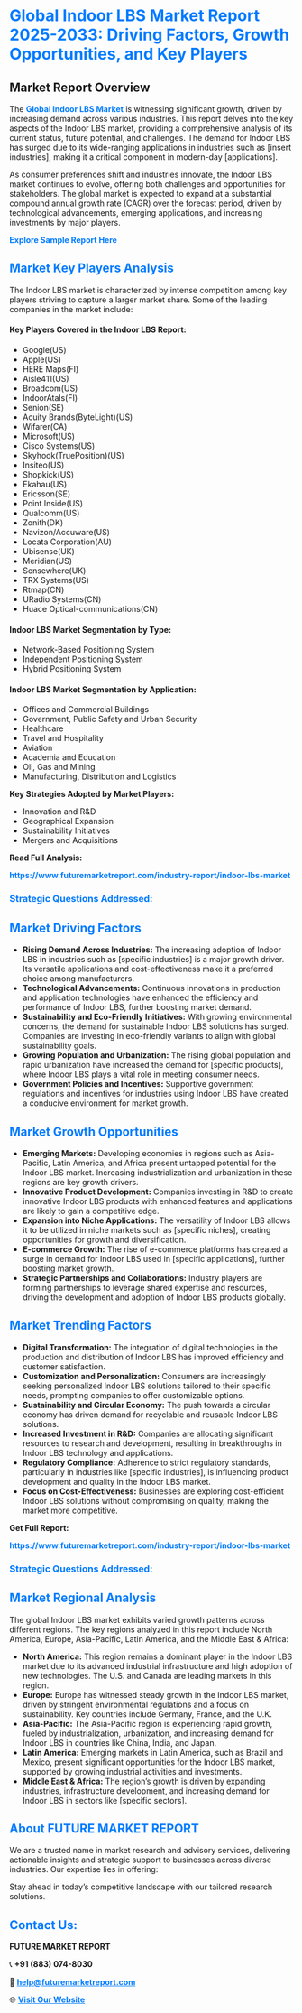 <h1 style="color: #007BFF;">Global Indoor LBS Market Report 2025-2033: Driving Factors, Growth Opportunities, and Key Players</h1>

<section id="overview">
<h2>Market Report Overview</h2>
<p>The <a href="https://www.futuremarketreport.com/industry-report/indoor-lbs-market" style="color: #007BFF; text-decoration: none;"><strong>Global Indoor LBS Market</strong></a> is witnessing significant growth, driven by increasing demand across various industries. This report delves into the key aspects of the Indoor LBS market, providing a comprehensive analysis of its current status, future potential, and challenges. The demand for Indoor LBS has surged due to its wide-ranging applications in industries such as [insert industries], making it a critical component in modern-day [applications].</p>
<p>As consumer preferences shift and industries innovate, the Indoor LBS market continues to evolve, offering both challenges and opportunities for stakeholders. The global market is expected to expand at a substantial compound annual growth rate (CAGR) over the forecast period, driven by technological advancements, emerging applications, and increasing investments by major players.</p>
</section>

<section id="overview">
<p><a href="https://www.futuremarketreport.com/request-sample/reportId=104192" style="color: #007BFF; text-decoration: none;"><strong>Explore Sample Report Here</strong></a></p>
</section>

<section id="key-players">
<h2 style="color: #007BFF;">Market Key Players Analysis</h2>
<p>The Indoor LBS market is characterized by intense competition among key players striving to capture a larger market share. Some of the leading companies in the market include:</p>
<h4>Key Players Covered in the Indoor LBS Report:</h4>
<ul><li>Google(US)</li><li>Apple(US)</li><li>HERE Maps(FI)</li><li>Aisle411(US)</li><li>Broadcom(US)</li><li>IndoorAtals(FI)</li><li>Senion(SE)</li><li>Acuity Brands(ByteLight)(US)</li><li>Wifarer(CA)</li><li>Microsoft(US)</li><li>Cisco Systems(US)</li><li>Skyhook(TruePosition)(US)</li><li>Insiteo(US)</li><li>Shopkick(US)</li><li>Ekahau(US)</li><li>Ericsson(SE)</li><li>Point Inside(US)</li><li>Qualcomm(US)</li><li>Zonith(DK)</li><li>Navizon/Accuware(US)</li><li>Locata Corporation(AU)</li><li>Ubisense(UK)</li><li>Meridian(US)</li><li>Sensewhere(UK)</li><li>TRX Systems(US)</li><li>Rtmap(CN)</li><li>URadio Systems(CN)</li><li>Huace Optical-communications(CN)</li></ul>
<h4>Indoor LBS Market Segmentation by Type:</h4>
<ul><li>Network-Based Positioning System</li><li>Independent Positioning System</li><li>Hybrid Positioning System</li></ul>

<h4>Indoor LBS Market Segmentation by Application:</h4>
<ul><li>Offices and Commercial Buildings</li><li>Government, Public Safety and Urban Security</li><li>Healthcare</li><li>Travel and Hospitality</li><li>Aviation</li><li>Academia and Education</li><li>Oil, Gas and Mining</li><li>Manufacturing, Distribution and Logistics</li></ul>
<p><strong>Key Strategies Adopted by Market Players:</strong></p>
<ul>
<li>Innovation and R&D</li>
<li>Geographical Expansion</li>
<li>Sustainability Initiatives</li>
<li>Mergers and Acquisitions</li>
</ul>
</section>

<section>
<p><strong>Read Full Analysis: </strong></p><a href="https://www.futuremarketreport.com/industry-report/indoor-lbs-market" style="color: #007BFF; text-decoration: none;"><strong>https://www.futuremarketreport.com/industry-report/indoor-lbs-market</strong></a>
<h3 style="color: #007BFF;">Strategic Questions Addressed:</h3>
</section>

<section id="driving-factors">
<h2 style="color: #007BFF;">Market Driving Factors</h2>
<ul>
<li><strong>Rising Demand Across Industries:</strong> The increasing adoption of Indoor LBS in industries such as [specific industries] is a major growth driver. Its versatile applications and cost-effectiveness make it a preferred choice among manufacturers.</li>
<li><strong>Technological Advancements:</strong> Continuous innovations in production and application technologies have enhanced the efficiency and performance of Indoor LBS, further boosting market demand.</li>
<li><strong>Sustainability and Eco-Friendly Initiatives:</strong> With growing environmental concerns, the demand for sustainable Indoor LBS solutions has surged. Companies are investing in eco-friendly variants to align with global sustainability goals.</li>
<li><strong>Growing Population and Urbanization:</strong> The rising global population and rapid urbanization have increased the demand for [specific products], where Indoor LBS plays a vital role in meeting consumer needs.</li>
<li><strong>Government Policies and Incentives:</strong> Supportive government regulations and incentives for industries using Indoor LBS have created a conducive environment for market growth.</li>
</ul>
</section>

<section id="growth-opportunities">
<h2 style="color: #007BFF;">Market Growth Opportunities</h2>
<ul>
<li><strong>Emerging Markets:</strong> Developing economies in regions such as Asia-Pacific, Latin America, and Africa present untapped potential for the Indoor LBS market. Increasing industrialization and urbanization in these regions are key growth drivers.</li>
<li><strong>Innovative Product Development:</strong> Companies investing in R&D to create innovative Indoor LBS products with enhanced features and applications are likely to gain a competitive edge.</li>
<li><strong>Expansion into Niche Applications:</strong> The versatility of Indoor LBS allows it to be utilized in niche markets such as [specific niches], creating opportunities for growth and diversification.</li>
<li><strong>E-commerce Growth:</strong> The rise of e-commerce platforms has created a surge in demand for Indoor LBS used in [specific applications], further boosting market growth.</li>
<li><strong>Strategic Partnerships and Collaborations:</strong> Industry players are forming partnerships to leverage shared expertise and resources, driving the development and adoption of Indoor LBS products globally.</li>
</ul>
</section>

<section id="trending-factors">
<h2 style="color: #007BFF;">Market Trending Factors</h2>
<ul>
<li><strong>Digital Transformation:</strong> The integration of digital technologies in the production and distribution of Indoor LBS has improved efficiency and customer satisfaction.</li>
<li><strong>Customization and Personalization:</strong> Consumers are increasingly seeking personalized Indoor LBS solutions tailored to their specific needs, prompting companies to offer customizable options.</li>
<li><strong>Sustainability and Circular Economy:</strong> The push towards a circular economy has driven demand for recyclable and reusable Indoor LBS solutions.</li>
<li><strong>Increased Investment in R&D:</strong> Companies are allocating significant resources to research and development, resulting in breakthroughs in Indoor LBS technology and applications.</li>
<li><strong>Regulatory Compliance:</strong> Adherence to strict regulatory standards, particularly in industries like [specific industries], is influencing product development and quality in the Indoor LBS market.</li>
<li><strong>Focus on Cost-Effectiveness:</strong> Businesses are exploring cost-efficient Indoor LBS solutions without compromising on quality, making the market more competitive.</li>
</ul>
</section>

<section>
<p><strong>Get Full Report: </strong></p><a href="https://www.futuremarketreport.com/industry-report/indoor-lbs-market" style="color: #007BFF; text-decoration: none;"><strong>https://www.futuremarketreport.com/industry-report/indoor-lbs-market</strong></a>
<h3 style="color: #007BFF;">Strategic Questions Addressed:</h3>
</section>


<section id="regional-analysis">
<h2 style="color: #007BFF;">Market Regional Analysis</h2>
<p>The global Indoor LBS market exhibits varied growth patterns across different regions. The key regions analyzed in this report include North America, Europe, Asia-Pacific, Latin America, and the Middle East & Africa:</p>
<ul>
<li><strong>North America:</strong> This region remains a dominant player in the Indoor LBS market due to its advanced industrial infrastructure and high adoption of new technologies. The U.S. and Canada are leading markets in this region.</li>
<li><strong>Europe:</strong> Europe has witnessed steady growth in the Indoor LBS market, driven by stringent environmental regulations and a focus on sustainability. Key countries include Germany, France, and the U.K.</li>
<li><strong>Asia-Pacific:</strong> The Asia-Pacific region is experiencing rapid growth, fueled by industrialization, urbanization, and increasing demand for Indoor LBS in countries like China, India, and Japan.</li>
<li><strong>Latin America:</strong> Emerging markets in Latin America, such as Brazil and Mexico, present significant opportunities for the Indoor LBS market, supported by growing industrial activities and investments.</li>
<li><strong>Middle East & Africa:</strong> The region’s growth is driven by expanding industries, infrastructure development, and increasing demand for Indoor LBS in sectors like [specific sectors].</li>
</ul>
</section>

<footer>
<h2 style="color: #007BFF;">About FUTURE MARKET REPORT</h2>
<p>We are a trusted name in market research and advisory services, delivering actionable insights and strategic support to businesses across diverse industries. Our expertise lies in offering:</p>

<p>Stay ahead in today’s competitive landscape with our tailored research solutions.</p>

<h2 style="color: #007BFF;">Contact Us:</h2>
<p><strong>FUTURE MARKET REPORT</strong></p>
<p>📞 <strong>+91 (883) 074-8030</strong></p>
<p>📧 <strong><a href="mailto:help@futuremarketreport.com" style="color: #007BFF;">help@futuremarketreport.com</a></strong></p>
<p>🌐 <strong><a href="https://www.futuremarketreport.com/" style="color: #007BFF;">Visit Our Website</a></strong></p>
</footer>
